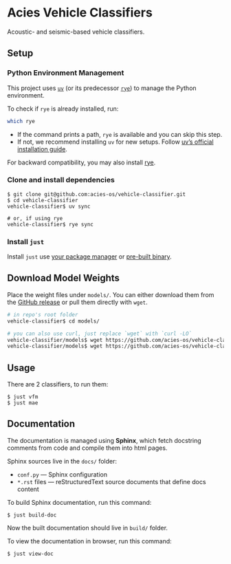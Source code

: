 # Acies Vehicle Classifiers

Acoustic- and seismic-based vehicle classifiers.

## Setup

### Python Environment Management

This project uses [`uv`](https://docs.astral.sh/uv) (or its predecessor [`rye`](https://rye.astral.sh)) to manage the Python environment.

To check if `rye` is already installed, run:

```bash
which rye
```

- If the command prints a path, `rye` is available and you can skip this step.
- If not, we recommend installing `uv` for new setups. Follow [uv’s official installation guide](https://docs.astral.sh/uv/getting-started/installation/).

For backward compatibility, you may also install [rye](https://rye.astral.sh/guide/installation/).

### Clone and install dependencies

```shell
$ git clone git@github.com:acies-os/vehicle-classifier.git
$ cd vehicle-classifier
vehicle-classifier$ uv sync
 
# or, if using rye
vehicle-classifier$ rye sync
```

### Install `just`

Install `just` use [your package manager](https://just.systems/man/en/packages.html) or [pre-built binary](https://just.systems/man/en/pre-built-binaries.html).

## Download Model Weights

Place the weight files under `models/`. You can either download them from the
[GitHub release](https://github.com/acies-os/vehicle-classifier/releases/tag/weight-v1.0.0)
or pull them directly with `wget`.


```bash
# in repo's root folder
vehicle-classifier$ cd models/

# you can also use curl, just replace `wget` with `curl -LO`
vehicle-classifier/models$ wget https://github.com/acies-os/vehicle-classifier/releases/download/weight-v1.0.0/gcq202410_mae.pt
vehicle-classifier/models$ wget https://github.com/acies-os/vehicle-classifier/releases/download/weight-v1.0.0/Parkland_TransformerV4_vehicle_classification_finetune_gcq202410_1.0_multiclasslatest.pt
```

## Usage

There are 2 classifiers, to run them:

```shell
$ just vfm
$ just mae
```

## Documentation

The documentation is managed using **Sphinx**, which fetch docstring comments from code and compile them into html pages.

Sphinx sources live in the `docs/` folder:

- `conf.py` — Sphinx configuration
- `*.rst` files — reStructuredText source documents that define docs content

To build Sphinx documentation, run this command:

```shell
$ just build-doc
```

Now the built documentation should live in `build/` folder.

To view the documentation in browser, run this command:

```shell
$ just view-doc
```
